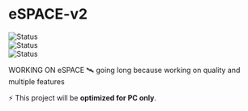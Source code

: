 # eSPACE-v2  

![Status](https://img.shields.io/badge/status-in%20development-blue)  
![Status](https://img.shields.io/badge/status-Almost%20There-green)  
![Status](https://img.shields.io/badge/status-New%20Features!-yellow)  

WORKING ON eSPACE 🛰️ going long because working on quality and multiple features

⚡ This project will be **optimized for PC only**.  
